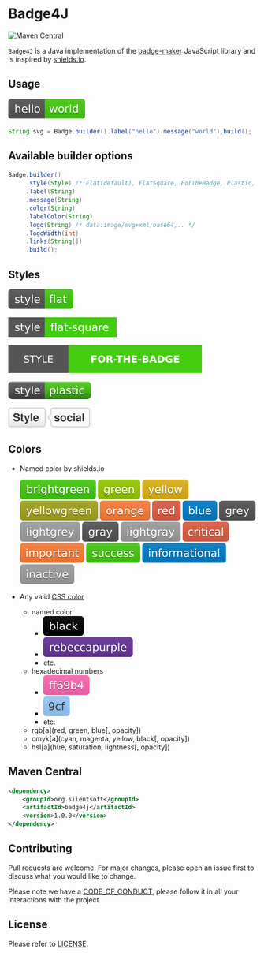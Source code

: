 # Badge4J

![Maven Central](https://img.shields.io/maven-central/v/org.silentsoft/badge4j)

`Badge4J` is a Java implementation of the [badge-maker](https://www.npmjs.com/package/badge-maker) JavaScript library and is inspired by [shields.io](https://shields.io).

## Usage
![](src/main/javadoc/org/silentsoft/badge4j/doc-files/style-flat-label-hello-message-world.svg)
```java
String svg = Badge.builder().label("hello").message("world").build();
```

## Available builder options
```java
Badge.builder()
     .style(Style) /* Flat(default), FlatSquare, ForTheBadge, Plastic, Social */
     .label(String)
     .message(String)
     .color(String)
     .labelColor(String)
     .logo(String) /* data:image/svg+xml;base64,.. */
     .logoWidth(int)
     .links(String[])
     .build();
```

## Styles
![](src/main/javadoc/org/silentsoft/badge4j/doc-files/style-flat-label-style-message-flat.svg)

![](src/main/javadoc/org/silentsoft/badge4j/doc-files/style-flatsquare-label-style-message-flat-square.svg)

![](src/main/javadoc/org/silentsoft/badge4j/doc-files/style-forthebadge-label-style-message-for-the-badge.svg)

![](src/main/javadoc/org/silentsoft/badge4j/doc-files/style-plastic-label-style-message-plastic.svg)

![](src/main/javadoc/org/silentsoft/badge4j/doc-files/style-social-label-style-message-social.svg)

## Colors
- Named color by shields.io
  
  ![](src/main/javadoc/org/silentsoft/badge4j/doc-files/color-brightgreen.svg)
  ![](src/main/javadoc/org/silentsoft/badge4j/doc-files/color-green.svg)
  ![](src/main/javadoc/org/silentsoft/badge4j/doc-files/color-yellow.svg)
  ![](src/main/javadoc/org/silentsoft/badge4j/doc-files/color-yellowgreen.svg)
  ![](src/main/javadoc/org/silentsoft/badge4j/doc-files/color-orange.svg)
  ![](src/main/javadoc/org/silentsoft/badge4j/doc-files/color-red.svg)
  ![](src/main/javadoc/org/silentsoft/badge4j/doc-files/color-blue.svg)
  ![](src/main/javadoc/org/silentsoft/badge4j/doc-files/color-grey.svg)
  ![](src/main/javadoc/org/silentsoft/badge4j/doc-files/color-lightgrey.svg)
  ![](src/main/javadoc/org/silentsoft/badge4j/doc-files/color-gray.svg)
  ![](src/main/javadoc/org/silentsoft/badge4j/doc-files/color-lightgray.svg)
  ![](src/main/javadoc/org/silentsoft/badge4j/doc-files/color-critical.svg)
  ![](src/main/javadoc/org/silentsoft/badge4j/doc-files/color-important.svg)
  ![](src/main/javadoc/org/silentsoft/badge4j/doc-files/color-success.svg)
  ![](src/main/javadoc/org/silentsoft/badge4j/doc-files/color-informational.svg)
  ![](src/main/javadoc/org/silentsoft/badge4j/doc-files/color-inactive.svg)

- Any valid [CSS color](https://developer.mozilla.org/en-US/docs/Web/CSS/color_value)
  - named color
    - ![](src/main/javadoc/org/silentsoft/badge4j/doc-files/color-black.svg)
    - ![](src/main/javadoc/org/silentsoft/badge4j/doc-files/color-rebeccapurple.svg)
    - etc.
  - hexadecimal numbers
    - ![](src/main/javadoc/org/silentsoft/badge4j/doc-files/color-ff69b4.svg)
    - ![](src/main/javadoc/org/silentsoft/badge4j/doc-files/color-9cf.svg)
    - etc.
  - rgb[a](red, green, blue[, opacity])
  - cmyk[a](cyan, magenta, yellow, black[, opacity])
  - hsl[a](hue, saturation, lightness[, opacity])

## Maven Central
```xml
<dependency>
    <groupId>org.silentsoft</groupId>
    <artifactId>badge4j</artifactId>
    <version>1.0.0</version>
</dependency>
```

## Contributing
Pull requests are welcome. For major changes, please open an issue first to discuss what you would like to change.

Please note we have a [CODE_OF_CONDUCT](https://github.com/silentsoft/badge4j/blob/main/CODE_OF_CONDUCT.md), please follow it in all your interactions with the project.

## License
Please refer to [LICENSE](https://github.com/silentsoft/badge4j/blob/main/LICENSE.txt).
